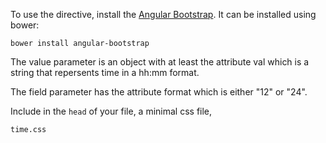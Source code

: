 To use the directive, install the [Angular Bootstrap](http://angular-ui.github.io/bootstrap/#/top). It can be installed using bower:

    bower install angular-bootstrap

The value parameter is an object with at least the attribute val which is a string that repersents time in a hh:mm format.

The field parameter has the attribute format which is either "12" or "24".

Include in the `head` of your file, a minimal css file, 

    time.css